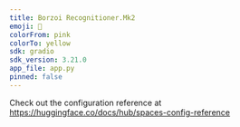 ```yaml
---
title: Borzoi Recognitioner.Mk2
emoji: 👀
colorFrom: pink
colorTo: yellow
sdk: gradio
sdk_version: 3.21.0
app_file: app.py
pinned: false
---
```


Check out the configuration reference at https://huggingface.co/docs/hub/spaces-config-reference
